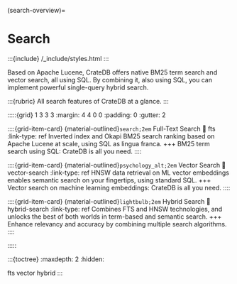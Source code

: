 (search-overview)=
# Search

:::{include} /_include/styles.html
:::

Based on Apache Lucene, CrateDB offers native BM25 term search and vector
search, all using SQL. By combining it, also using SQL, you can implement
powerful single-query hybrid search.

:::{rubric} All search features of CrateDB at a glance.
:::

:::::{grid} 1 3 3 3
:margin: 4 4 0 0
:padding: 0
:gutter: 2

::::{grid-item-card} {material-outlined}`search;2em` Full-Text Search
:link: fts
:link-type: ref
Inverted index and Okapi BM25 search ranking based on Apache Lucene
at scale, using SQL as lingua franca.
+++
BM25 term search using SQL: CrateDB is all you need.
::::

::::{grid-item-card} {material-outlined}`psychology_alt;2em` Vector Search
:link: vector-search
:link-type: ref
HNSW data retrieval on ML vector embeddings
enables semantic search on your fingertips,
using standard SQL.
+++
Vector search on machine learning embeddings: CrateDB is all you need.
::::

::::{grid-item-card} {material-outlined}`lightbulb;2em` Hybrid Search
:link: hybrid-search
:link-type: ref
Combines FTS and HNSW technologies, and unlocks the best of both worlds
in term-based and semantic search.
+++
Enhance relevancy and accuracy by combining multiple search algorithms.
::::

:::::


:::{toctree}
:maxdepth: 2
:hidden:

fts
vector
hybrid
:::

